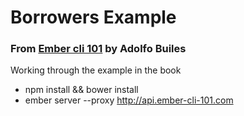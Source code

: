 # Borrowers Example
### From [Ember cli 101](https://leanpub.com/ember-cli-101) by Adolfo Builes

Working through the example in the book

- npm install && bower install
- ember server --proxy http://api.ember-cli-101.com
